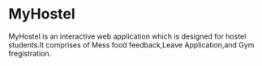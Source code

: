 # MyHostel
MyHostel is an interactive web application which is designed for hostel students.It comprises of Mess food feedback,Leave Application,and Gym fregistration.
